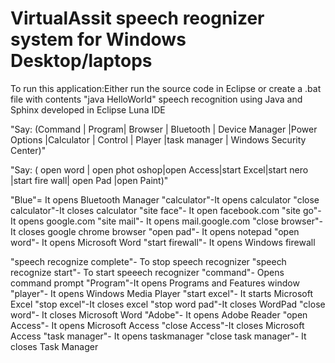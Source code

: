  VirtualAssit
speech reognizer system for Windows Desktop/laptops
======

To run this application:Either run the source code in Eclipse or create a .bat file with contents "java HelloWorld"
speech recognition using Java and Sphinx developed in Eclipse Luna IDE

"Say: (Command | Program| Browser | Bluetooth |  Device Manager |Power Options |Calculator | Control | Player |task manager | Windows Security Center)"

"Say: ( open word | open phot oshop|open Access|start Excel|start nero |start fire wall| open Pad |open Paint)"

"Blue"= It opens Bluetooth Manager
"calculator"-It opens calculator
"close calculator"-It closes calculator
"site face"- It open facebook.com
"site go"- It opens google.com
"site mail"- It opens mail.google.com
"close browser"- It closes google chrome browser
"open pad"- It opens notepad
"open word"- It opens Microsoft Word
"start firewall"- It opens Windows firewall

"speech recognize complete"- To stop speech recognizer
"speech recognize start"- To start speeech recognizer
"command"- Opens command prompt
"Program"-It opens Programs and Features window
"player"- It opens Windows Media Player
"start excel"- It starts Microsoft Excel
"stop excel"-It closes excel
"stop word pad"-It closes WordPad
"close word"- It closes Microsoft Word
"Adobe"- It opens Adobe Reader
"open Access"- It opens Microsoft Access
"close Access"-It closes Microsoft Access
"task manager"- It opens taskmanager
"close task manager"- It closes Task Manager
